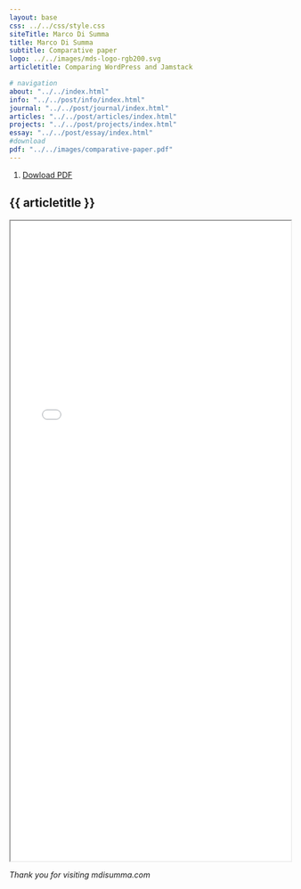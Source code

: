 ```yaml
---
layout: base
css: ../../css/style.css
siteTitle: Marco Di Summa
title: Marco Di Summa
subtitle: Comparative paper
logo: ../../images/mds-logo-rgb200.svg
articletitle: Comparing WordPress and Jamstack

# navigation
about: "../../index.html"
info: "../../post/info/index.html"
journal: "../../post/journal/index.html"
articles: "../../post/articles/index.html"
projects: "../../post/projects/index.html"
essay: "../../post/essay/index.html"
#download
pdf: "../../images/comparative-paper.pdf"
---
```



<main> 
<ol> 
  <li><a href={{pdf}} download>Dowload PDF</a></li>
</ol>

<article>

# {{ articletitle }}

 <iframe src={{pdf}} width="100%" height="1150px">
    </iframe>
</article> 

*Thank you for visiting mdisumma.com*

</main>

